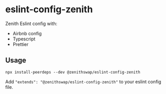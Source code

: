 # eslint-config-zenith

Zenith Eslint config with:

- Airbnb config
- Typescript
- Prettier

## Usage

```
npx install-peerdeps --dev @zenithswap/eslint-config-zenith
```

Add `"extends": "@zenithswap/eslint-config-zenith"` to your eslint config file.
